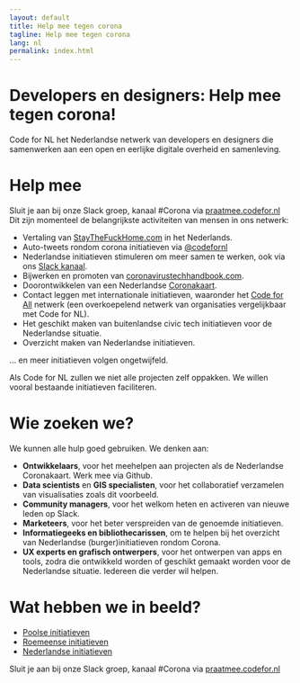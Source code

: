 ```yaml
---
layout: default
title: Help mee tegen corona
tagline: Help mee tegen corona
lang: nl
permalink: index.html
---
```

# Developers en designers: Help mee tegen corona! 
Code for NL het Nederlandse netwerk van developers en designers die samenwerken aan
een open en eerlijke digitale overheid en samenleving. 

# Help mee
Sluit je aan bij onze Slack groep, kanaal #Corona via [praatmee.codefor.nl](https://praatmee.codefor.nl) 
Dit zijn momenteel de belangrijkste activiteiten van mensen in ons netwerk:
* Vertaling van [StayTheFuckHome.com](https://staythefuckhome.com/nl/) in het Nederlands. 
* Auto-tweets rondom corona initiatieven via [@codefornl](https://twitter.com/codefornl)
* Nederlandse initiatieven stimuleren om meer samen te werken, ook via ons [Slack kanaal](http://praatmee.codefor.nl). 
* Bijwerken en promoten van [coronavirustechhandbook.com](https://drive.google.com/open?id=1vmoWY2Lbr7yfFklfIdgEaphfvFSGFbD1uXTA9OweKbg).
* Doorontwikkelen van een Nederlandse [Coronakaart](https://www.codefor.nl/coronamap-nl/). 
* Contact leggen met internationale initiatieven, waaronder het [Code for All](https://codeforall.org/) netwerk (een overkoepelend netwerk van organisaties vergelijkbaar met Code for NL). 
* Het geschikt maken van buitenlandse civic tech initiatieven voor de Nederlandse situatie. 
* Overzicht maken van Nederlandse initiatieven.

… en meer initiatieven volgen ongetwijfeld.

Als Code for NL zullen we niet alle projecten zelf oppakken. We willen vooral bestaande initiatieven faciliteren. 

# Wie zoeken we?
We kunnen alle hulp goed gebruiken. We denken aan: 
* __Ontwikkelaars__, voor het meehelpen aan projecten als de Nederlandse Coronakaart. Werk mee via Github. 
* __Data scientists__ en __GIS specialisten__, voor het collaboratief verzamelen van visualisaties zoals dit voorbeeld.
* __Community managers__, voor het welkom heten en activeren van nieuwe leden op Slack. 
* __Marketeers__, voor het beter verspreiden van de genoemde initiatieven. 
* __Informatiegeeks en bibliothecarissen__, om te helpen bij het overzicht van Nederlandse (burger)initiatieven rondom Corona. 
* __UX experts en grafisch ontwerpers__, voor het ontwerpen van apps en tools, zodra die ontwikkeld worden of geschikt gemaakt worden voor de Nederlandse situatie. 
Iedereen die verder wil helpen.

# Wat hebben we in beeld?

* [Poolse initiatieven](polen.html)
* [Roemeense initiatieven](roemenie.html)
* [Nederlandse initiatieven](nederland.html)

Sluit je aan bij onze Slack groep, kanaal #Corona via [praatmee.codefor.nl](https://praatmee.codefor.nl) 
